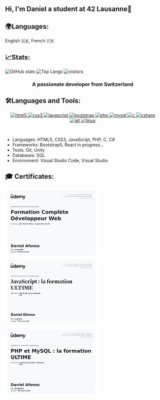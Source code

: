 ## Hi, I'm Daniel a student at 42 Lausanne👋
## 🌍Languages:
 English 🇬🇧, French 🇫🇷

## 📈Stats:
![GitHub stats](https://github-readme-stats.vercel.app/api?username=daniel149afonso&show_icons=true&theme=dark)
![Top Langs](https://github-readme-stats.vercel.app/api/top-langs/?username=daniel149afonso&layout=compact&theme=dark&hide=makefile,shaderlab,hlsl,shell,dockerfile)
![visitors](https://visitor-badge.laobi.icu/badge?page_id=daniel149afonso.elouan42)

<h3 align="center">A passionate developer from Switzerland</h3>

<h2 align="left">🛠️Languages and Tools:</h2>
<p align="center">
<!-- HTML -->
<a href="https://www.w3.org/html/" target="_blank" rel="noreferrer">
  <img src="https://cdn.jsdelivr.net/gh/devicons/devicon/icons/html5/html5-original-wordmark.svg" alt="html5" width="80" height="80"/>
</a>

<!-- CSS -->
<a href="https://www.w3schools.com/css/" target="_blank" rel="noreferrer">
  <img src="https://cdn.jsdelivr.net/gh/devicons/devicon/icons/css3/css3-original-wordmark.svg" alt="css3" width="80" height="80"/>
</a>

<!-- JavaScript -->
<a href="https://developer.mozilla.org/en-US/docs/Web/JavaScript" target="_blank" rel="noreferrer">
  <img src="https://cdn.jsdelivr.net/gh/devicons/devicon/icons/javascript/javascript-original.svg" alt="javascript" width="80" height="80"/>
</a>

<!-- Bootstrap -->
<a href="https://getbootstrap.com/" target="_blank" rel="noreferrer">
  <img src="https://cdn.jsdelivr.net/gh/devicons/devicon/icons/bootstrap/bootstrap-original-wordmark.svg" alt="bootstrap" width="80" height="80"/>
</a>

<!-- PHP -->
<a href="https://www.php.net/" target="_blank" rel="noreferrer">
  <img src="https://cdn.jsdelivr.net/gh/devicons/devicon/icons/php/php-original.svg" alt="php" width="80" height="80"/>
</a>

<!-- MySQL -->
<a href="https://www.mysql.com/" target="_blank" rel="noreferrer">
  <img src="https://cdn.jsdelivr.net/gh/devicons/devicon/icons/mysql/mysql-original-wordmark.svg" alt="mysql" width="80" height="80"/>
</a>

<!-- C -->
<a href="https://en.wikipedia.org/wiki/C_(programming_language)" target="_blank" rel="noreferrer">
  <img src="https://cdn.jsdelivr.net/gh/devicons/devicon/icons/c/c-original.svg" alt="c" width="80" height="80"/>
</a>

<!-- C# -->
<a href="https://learn.microsoft.com/en-us/dotnet/csharp/" target="_blank" rel="noreferrer">
  <img src="https://cdn.jsdelivr.net/gh/devicons/devicon/icons/csharp/csharp-original.svg" alt="csharp" width="80" height="80"/>
</a>

<!-- Git -->
<a href="https://git-scm.com/" target="_blank" rel="noreferrer">
  <img src="https://cdn.jsdelivr.net/gh/devicons/devicon/icons/git/git-original.svg" alt="git" width="80" height="80"/>
</a>

<!-- Linux -->
<a href="https://www.linux.org/" target="_blank" rel="noreferrer">
  <img src="https://cdn.jsdelivr.net/gh/devicons/devicon/icons/linux/linux-original.svg" alt="linux" width="80" height="80"/>
</a>
</p>
<br>
<!---DESCRIPTION--------------------->
<ul>
<li>Languages: HTML5, CSS3, JavaScript, PHP, C, C#</li>
<li>Frameworks: Bootstrap5, React in progress...</li> 
<li>Tools: Git, Unity</li>
<li>Databases: SQL</li> 
<li>Environment: Visual Studio Code, Visual Studio</li> 
</ul>

          
<!---DIPLOMES------------------------------------------>
<h2 align="left"> 🎓 Certificates:</h2>
<div align="left">
<img src="certificat_dev_web.jpg" alt="diplome" width="300"/>
<img src="certificat_js.jpg" alt="diplome" width="300"/>
<img src="certificat_php_sql.jpg" alt="diplome" width="300"/>
</div>



<!--
**daniel149afonso/daniel149afonso** is a ✨ _special_ ✨ repository because its `README.md` (this file) appears on your GitHub profile.

Here are some ideas to get you started:

- 🔭 I’m currently working on ...
- 🌱 I’m currently learning ...
- 👯 I’m looking to collaborate on ...
- 🤔 I’m looking for help with ...
- 💬 Ask me about ...
- 📫 How to reach me: ...
- 😄 Pronouns: ...
- ⚡ Fun fact: ...
-->
